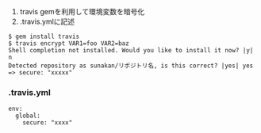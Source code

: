 
1. travis gemを利用して環境変数を暗号化
2. .travis.ymlに記述

```
$ gem install travis
$ travis encrypt VAR1=foo VAR2=baz
Shell completion not installed. Would you like to install it now? |y| n
Detected repository as sunakan/リポジトリ名, is this correct? |yes| yes
=> secure: "xxxxx"
```
### .travis.yml

```
env:
  global:
    secure: "xxxx"
```
